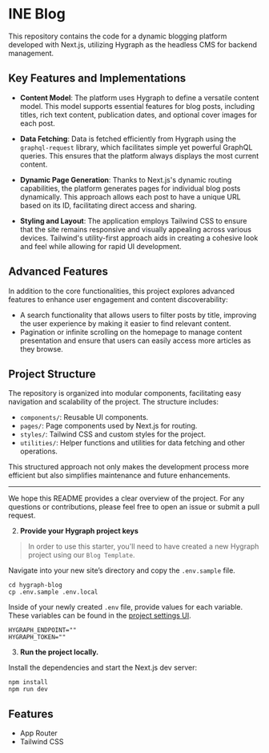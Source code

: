 # INE Blog

This repository contains the code for a dynamic blogging platform developed with Next.js, utilizing Hygraph as the headless CMS for backend management.

## Key Features and Implementations

- **Content Model**: The platform uses Hygraph to define a versatile content model. This model supports essential features for blog posts, including titles, rich text content, publication dates, and optional cover images for each post.

- **Data Fetching**: Data is fetched efficiently from Hygraph using the `graphql-request` library, which facilitates simple yet powerful GraphQL queries. This ensures that the platform always displays the most current content.

- **Dynamic Page Generation**: Thanks to Next.js's dynamic routing capabilities, the platform generates pages for individual blog posts dynamically. This approach allows each post to have a unique URL based on its ID, facilitating direct access and sharing.

- **Styling and Layout**: The application employs Tailwind CSS to ensure that the site remains responsive and visually appealing across various devices. Tailwind's utility-first approach aids in creating a cohesive look and feel while allowing for rapid UI development.

## Advanced Features

In addition to the core functionalities, this project explores advanced features to enhance user engagement and content discoverability:

- A search functionality that allows users to filter posts by title, improving the user experience by making it easier to find relevant content.
- Pagination or infinite scrolling on the homepage to manage content presentation and ensure that users can easily access more articles as they browse.

## Project Structure

The repository is organized into modular components, facilitating easy navigation and scalability of the project. The structure includes:

- `components/`: Reusable UI components.
- `pages/`: Page components used by Next.js for routing.
- `styles/`: Tailwind CSS and custom styles for the project.
- `utilities/`: Helper functions and utilities for data fetching and other operations.

This structured approach not only makes the development process more efficient but also simplifies maintenance and future enhancements.

---

We hope this README provides a clear overview of the project. For any questions or contributions, please feel free to open an issue or submit a pull request.


2. **Provide your Hygraph project keys**

> In order to use this starter, you'll need to have created a new Hygraph project using our `Blog Template`.

Navigate into your new site’s directory and copy the `.env.sample` file.

```shell
cd hygraph-blog
cp .env.sample .env.local
```

Inside of your newly created `.env` file, provide values for each variable. These variables can be found in the [project settings UI](https://hygraph.com/docs/guides/overview/api-access).

```env
HYGRAPH_ENDPOINT=""
HYGRAPH_TOKEN=""
```

3. **Run the project locally.**

Install the dependencies and start the Next.js dev server:

```shell
npm install
npm run dev
```

## Features
* App Router
* Tailwind CSS
